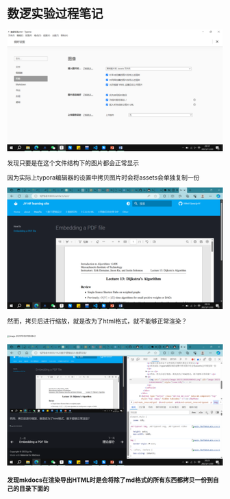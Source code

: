 # 数逻实验过程笔记

![image-20231120201822638](./assets/image-20231120201822638.png)

发现只要是在这个文件结构下的图片都会正常显示

因为实际上typora编辑器的设置中拷贝图片时会将assets会单独复制一份

![image-20231120201554458](./assets/image-20231120201554458.png)

然而，拷贝后进行缩放，就是改为了html格式，就不能够正常渲染？

<img src="../assets/image-20231120201906942.png" alt="image-20231120201906942" style="zoom:33%;" />

![image-20231120202158410](./assets/image-20231120202158410.png)

#### 发现mkdocs在渲染导出HTML时是会将除了md格式的所有东西都拷贝一份到自己的目录下面的